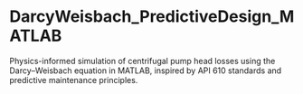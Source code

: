 # DarcyWeisbach_PredictiveDesign_MATLAB
Physics-informed simulation of centrifugal pump head losses using the Darcy–Weisbach equation in MATLAB, inspired by API 610 standards and predictive maintenance principles.
